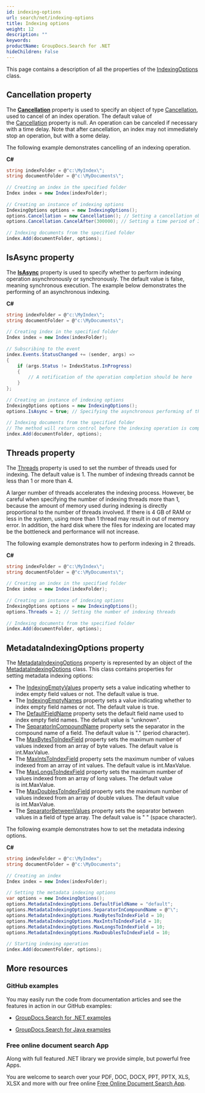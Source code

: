 ```yaml
---
id: indexing-options
url: search/net/indexing-options
title: Indexing options
weight: 12
description: ""
keywords: 
productName: GroupDocs.Search for .NET
hideChildren: False
---
```

This page contains a description of all the properties of the [IndexingOptions](https://apireference.groupdocs.com/net/search/groupdocs.search.options/indexingoptions) class.

## Cancellation property

The **[Cancellation](https://apireference.groupdocs.com/net/search/groupdocs.search.options/indexingoptions/properties/cancellation)** property is used to specify an object of type [Cancellation](https://apireference.groupdocs.com/net/search/groupdocs.search.common/cancellation), used to cancel of an index operation. The default value of the [Cancellation](https://apireference.groupdocs.com/net/search/groupdocs.search.options/indexingoptions/properties/cancellation) property is null. An operation can be canceled if necessary with a time delay. Note that after cancellation, an index may not immediately stop an operation, but with a some delay.

The following example demonstrates cancelling of an indexing operation.

**C#**

```csharp
string indexFolder = @"c:\MyIndex\";
string documentFolder = @"c:\MyDocuments\";
 
// Creating an index in the specified folder
Index index = new Index(indexFolder);
 
// Creating an instance of indexing options
IndexingOptions options = new IndexingOptions();
options.Cancellation = new Cancellation(); // Setting a cancellation object
options.Cancellation.CancelAfter(300000); // Setting a time period of 300 seconds after which the indexing operation will be cancelled
 
// Indexing documents from the specified folder
index.Add(documentFolder, options);
```

## IsAsync property

The **[IsAsync](https://apireference.groupdocs.com/net/search/groupdocs.search.options/indexingoptions/properties/isasync)** property is used to specify whether to perform indexing operation asynchronously or synchronously. The default value is false, meaning synchronous execution. The example below demonstrates the performing of an asynchronous indexing.

**C#**

```csharp
string indexFolder = @"c:\MyIndex\";
string documentFolder = @"c:\MyDocuments\";
 
// Creating index in the specified folder
Index index = new Index(indexFolder);
 
// Subscribing to the event
index.Events.StatusChanged += (sender, args) =>
{
    if (args.Status != IndexStatus.InProgress)
    {
        // A notification of the operation completion should be here
    }
};
 
// Creating an instance of indexing options
IndexingOptions options = new IndexingOptions();
options.IsAsync = true; // Specifying the asynchronous performing of the operation
 
// Indexing documents from the specified folder
// The method will return control before the indexing operation is completed
index.Add(documentFolder, options);
```

## Threads property

The [Threads](https://apireference.groupdocs.com/net/search/groupdocs.search.options/indexingoptions/properties/threads) property is used to set the number of threads used for indexing. The default value is 1. The number of indexing threads cannot be less than 1 or more than 4.

A larger number of threads accelerates the indexing process. However, be careful when specifying the number of indexing threads more than 1, because the amount of memory used during indexing is directly proportional to the number of threads involved. If there is 4 GB of RAM or less in the system, using more than 1 thread may result in out of memory error. In addition, the hard disk where the files for indexing are located may be the bottleneck and performance will not increase.

The following example demonstrates how to perform indexing in 2 threads.

**C#**

```csharp
string indexFolder = @"c:\MyIndex\";
string documentFolder = @"c:\MyDocuments\";
 
// Creating an index in the specified folder
Index index = new Index(indexFolder);
 
// Creating an instance of indexing options
IndexingOptions options = new IndexingOptions();
options.Threads = 2; // Setting the number of indexing threads
 
// Indexing documents from the specified folder
index.Add(documentFolder, options); 
```

## MetadataIndexingOptions property

The [MetadataIndexingOptions](https://apireference.groupdocs.com/net/search/groupdocs.search.options/indexingoptions/properties/metadataindexingoptions) property is represented by an object of the [MetadataIndexingOptions](https://apireference.groupdocs.com/net/search/groupdocs.search.options/metadataindexingoptions) class. This class contains properties for setting metadata indexing options:

*   The [IndexingEmptyValues](https://apireference.groupdocs.com/net/search/groupdocs.search.options/metadataindexingoptions/properties/indexingemptyvalues) property sets a value indicating whether to index empty field values or not. The default value is true.
*   The [IndexingEmptyNames](https://apireference.groupdocs.com/net/search/groupdocs.search.options/metadataindexingoptions/properties/indexingemptynames) property sets a value indicating whether to index empty field names or not. The default value is true.
*   The [DefaultFieldName](https://apireference.groupdocs.com/net/search/groupdocs.search.options/metadataindexingoptions/properties/defaultfieldname) property sets the default field name used to index empty field names. The default value is "unknown".
*   The [SeparatorInCompoundName](https://apireference.groupdocs.com/net/search/groupdocs.search.options/metadataindexingoptions/properties/separatorincompoundname) property sets the separator in the compound name of a field. The default value is "." (period character).
*   The [MaxBytesToIndexField](https://apireference.groupdocs.com/net/search/groupdocs.search.options/metadataindexingoptions/properties/maxbytestoindexfield) property sets the maximum number of values indexed from an array of byte values. The default value is int.MaxValue.
*   The [MaxIntsToIndexField](https://apireference.groupdocs.com/net/search/groupdocs.search.options/metadataindexingoptions/properties/maxintstoindexfield) property sets the maximum number of values indexed from an array of int values. The default value is int.MaxValue.
*   The [MaxLongsToIndexField](https://apireference.groupdocs.com/net/search/groupdocs.search.options/metadataindexingoptions/properties/maxlongstoindexfield) property sets the maximum number of values indexed from an array of long values. The default value is int.MaxValue.
*   The [MaxDoublesToIndexField](https://apireference.groupdocs.com/net/search/groupdocs.search.options/metadataindexingoptions/properties/maxdoublestoindexfield) property sets the maximum number of values indexed from an array of double values. The default value is int.MaxValue.
*   The [SeparatorBetweenValues](https://apireference.groupdocs.com/net/search/groupdocs.search.options/metadataindexingoptions/properties/separatorbetweenvalues) property sets the separator between values in a field of type array. The default value is " " (space character).

The following example demonstrates how to set the metadata indexing options.

**C#**

```csharp
string indexFolder = @"c:\MyIndex";
string documentFolder = @"c:\MyDocuments";
 
// Creating an index
Index index = new Index(indexFolder);
 
// Setting the metadata indexing options
var options = new IndexingOptions();
options.MetadataIndexingOptions.DefaultFieldName = "default";
options.MetadataIndexingOptions.SeparatorInCompoundName = @"\";
options.MetadataIndexingOptions.MaxBytesToIndexField = 10;
options.MetadataIndexingOptions.MaxIntsToIndexField = 10;
options.MetadataIndexingOptions.MaxLongsToIndexField = 10;
options.MetadataIndexingOptions.MaxDoublesToIndexField = 10;
 
// Starting indexing operation
index.Add(documentFolder, options);
```

## More resources

### GitHub examples

You may easily run the code from documentation articles and see the features in action in our GitHub examples:

*   [GroupDocs.Search for .NET examples](https://github.com/groupdocs-search/GroupDocs.Search-for-.NET)
    
*   [GroupDocs.Search for Java examples](https://github.com/groupdocs-search/GroupDocs.Search-for-Java)
    

### Free online document search App

Along with full featured .NET library we provide simple, but powerful free Apps.

You are welcome to search over your PDF, DOC, DOCX, PPT, PPTX, XLS, XLSX and more with our free online [Free Online Document Search App](https://products.groupdocs.app/search).
